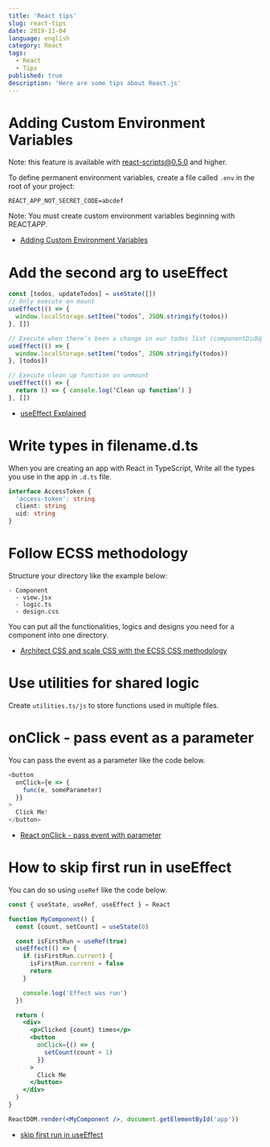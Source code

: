 ```yaml
---
title: 'React tips'
slug: react-tips
date: 2019-11-04
language: english
category: React
tags:
  - React
  - Tips
published: true
description: 'Here are some tips about React.js'
---
```


# Adding Custom Environment Variables

Note: this feature is available with react-scripts@0.5.0 and higher.

To define permanent environment variables, create a file called `.env` in the root of your project:

```
REACT_APP_NOT_SECRET_CODE=abcdef
```

Note: You must create custom environment variables beginning with REACT*APP*.

- [Adding Custom Environment Variables](https://create-react-app.dev/docs/adding-custom-environment-variables/#adding-development-environment-variables-in-env)

# Add the second arg to useEffect

```js
const [todos, updateTodos] = useState([])
// Only execute on mount
useEffect(() => {
  window.localStorage.setItem(‘todos’, JSON.stringify(todos))
}, [])

// Execute when there’s been a change in our todos list (componentDidUpdate):
useEffect(() => {
  window.localStorage.setItem(‘todos’, JSON.stringify(todos))
}, [todos])

// Execute clean up function on unmount
useEffect(() => {
  return () => { console.log(‘Clean up function’) }
}, [])
```

- [useEffect Explained](https://k-sato1995.github.io/blog/the-useeffect-hook-explained)

# Write types in filename.d.ts

When you are creating an app with React in TypeScript, Write all the types you use in the app in `.d.ts` file.

```ts
interface AccessToken {
  'access-token': string
  client: string
  uid: string
}
```

# Follow ECSS methodology

Structure your directory like the example below:

```
- Component
  - view.jsx
  - logic.ts
  - design.css
```

You can put all the functionalities, logics and designs you need for a component into one directory.

- [Architect CSS and scale CSS with the ECSS CSS methodology](https://ecss.io/)

# Use utilities for shared logic

Create `utilities.ts/js` to store functions used in multiple files.

# onClick - pass event as a parameter

You can pass the event as a parameter like the code below.

```ts
<button
  onClick={e => {
    func(e, someParameter)
  }}
>
  Click Me!
</button>
```

- [React onClick - pass event with parameter](https://stackoverflow.com/questions/42597602/react-onclick-pass-event-with-parameter)

# How to skip first run in useEffect

You can do so using `useRef` like the code below.

```jsx
const { useState, useRef, useEffect } = React

function MyComponent() {
  const [count, setCount] = useState(0)

  const isFirstRun = useRef(true)
  useEffect(() => {
    if (isFirstRun.current) {
      isFirstRun.current = false
      return
    }

    console.log('Effect was run')
  })

  return (
    <div>
      <p>Clicked {count} times</p>
      <button
        onClick={() => {
          setCount(count + 1)
        }}
      >
        Click Me
      </button>
    </div>
  )
}

ReactDOM.render(<MyComponent />, document.getElementById('app'))
```

- [skip first run in useEffect](https://stackoverflow.com/questions/53351517/react-hooks-skip-first-run-in-useeffect/53351556)
